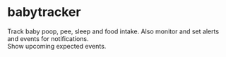 # babytracker
Track baby poop, pee, sleep and food intake.
Also monitor and set alerts and events for notifications.  
Show upcoming expected events.
